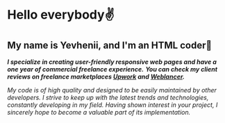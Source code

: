 # Hello everybody:v:
## My name is Yevhenii, and I'm an HTML coder👋

***I specialize in creating user-friendly responsive web pages and have a one year of commercial freelance experience.***
***You can check my client reviews on freelance marketplaces [Upwork](https://www.upwork.com/freelancers/~016b13ca89c7308578?p=1617840128678215680)  and [Weblancer](https://www.weblancer.net/users/jekakoba/).*** 

*My code is of high quality and designed to be easily maintained by other developers. I strive to keep up with the latest trends and technologies, constantly developing in my field. Having shown interest in your project, I sincerely hope to become a valuable part of its implementation.*
